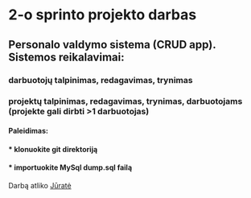 # 2-o sprinto projekto darbas

## Personalo valdymo sistema (CRUD app). Sistemos reikalavimai: 
### darbuotojų talpinimas, redagavimas, trynimas
### projektų talpinimas, redagavimas, trynimas, darbuotojams (projekte gali dirbti >1 darbuotojas)

#### Paleidimas:
#### * klonuokite git direktoriją
#### * importuokite MySql dump.sql failą

Darbą atliko [Jūratė](https://github.com/JurateJ/sprint2)




